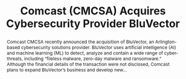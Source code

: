 ---
category: news
title: Comcast (CMCSA) Acquires Cybersecurity Provider BluVector
abstract: Comcast CMCSA recently announced the acquisition of BluVector, an Arlington-based cybersecurity solutions provider. BluVector uses artificial intelligence (AI) and machine learning (ML) to detect, analyze and contain a wide range of cyber-threats, including “fileless malware, zero-day malware and ransomware.” Although the financial details of the transaction were not disclosed, Comcast plans to expand BluVector’s business and develop new...
publishedDateTime: 2019-03-05T19:11:00Z
sourceUrl: https://www.msn.com/en-us/money/topstocks/comcast-cmcsa-acquires-cybersecurity-provider-bluvector/ar-BBUpNr7?
type: article

provider:
  name: Zacks Equity Research
  id: V_AA17fJt_global
tags:
    - AI

images: 
    -url: https://img-s-msn-com.akamaized.net/tenant/amp/entityid/BBUpBK7.img
    width: 534
    height: 250
    quality: 100
    title: Comcast (CMCSA) Acquires Cybersecurity Provider BluVector
    attribution: 
    focalRegion:
      x1: 0
      x2: 0
      y1: 0
      y2: 0

---